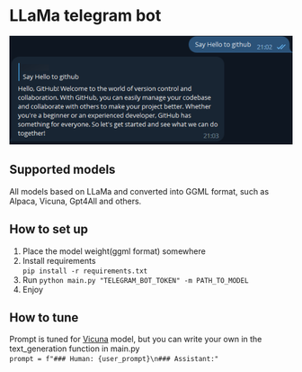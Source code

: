 # LLaMa telegram bot

![Logo](static/logo.png)

## Supported models

All models based on LLaMa and converted into GGML format, such as Alpaca, Vicuna, Gpt4All and others.

## How to set up

1. Place the model weight(ggml format) somewhere
2. Install requirements  
`pip install -r requirements.txt`
3. Run
`python main.py "TELEGRAM_BOT_TOKEN" -m PATH_TO_MODEL`
4. Enjoy

## How to tune

Prompt is tuned for [Vicuna](https://vicuna.lmsys.org/) model, but you can write your own in the text_generation function in main.py  
```prompt = f"### Human: {user_prompt}\n### Assistant:"```